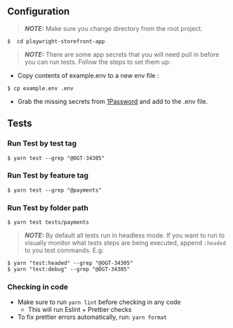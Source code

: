 ## Configuration
> **_NOTE:_**
> Make sure you change directory from the root project.
```
$  cd playwright-storefront-app
```

> **_NOTE:_**
> There are some app secrets that you will need pull in before you can run tests.
> Follow the steps to set them up:
- Copy contents of example.env to a new env file :
```
$ cp example.env .env
```
- Grab the missing secrets from [1Password](https://opengov.1password.com/vaults/tswhs53bxau3v4gijuhoxa2rqi/allitems/gjmlyea6vlzx2i4scyufi3zl4y) and add to the .env file.

## Tests

### Run Test by test tag
```$ yarn test --grep "@OGT-34305"```

### Run Test by feature tag
`$ yarn test --grep "@payments"`

### Run Test by folder path
`$ yarn test tests/payments`

> **_NOTE:_**
> By default all tests run in headless mode.
> If you want to run to visually monitor what tests steps are being executed, append `:headed` to you test commands. E.g:
```
$ yarn "test:headed" --grep "@OGT-34305"
$ yarn "test:debug" --grep "@OGT-34305"
```

### Checking in code
- Make sure to run `yarn lint` before checking in any code
    - This will run Eslint + Prettier checks
- To fix prettier errors automatically, run: `yarn format`